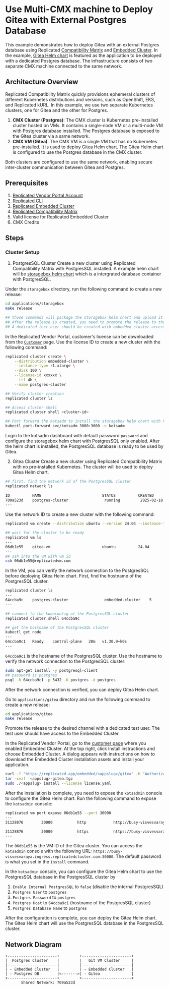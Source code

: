 # Use Multi-CMX machine to Deploy Gitea with External Postgres Database
This example demonstrates how to deploy Gitea with an external Postgres database using Replicated [Compatibility Matrix](https://docs.replicated.com/vendor/testing-about) and [Embedded Cluster](https://docs.replicated.com/vendor/embedded-overview). In the example, [Gitea Helm chart](https://gitea.com/gitea/helm-chart) is featured as the application to be deployed with a dedicated Postgres database. The infrastructure consists of two separate CMX machine connected to the same network.

## Architecture Overview
Replicated Compatibility Matrix quickly provisions ephemeral clusters of different Kubernetes distributions and versions, such as OpenShift, EKS, and Replicated kURL. In this example, we use two separate Kubernetes clusters, one for Gitea and the other for Postgres.
1. **CMX Cluster (Postgres)**: The CMX cluster is Kubernetes pre-installed cluster hosted on VMs. It contains a single-node VM or a multi-node VM with Postgres database installed. The Postgres database is exposed to the Gitea cluster via a same network.
2. **CMX VM (Gitea)**: The CMX VM is a single VM that has no Kubernetes pre-installed. It is used to deploy Gitea Helm chart. The Gitea Helm chart is configured to use the Postgres database in the CMX cluster.

Both clusters are configured to use the same network, enabling secure inter-cluster communication between Gitea and Postgres.

## Prerequisites
1. [Replicated Vendor Portal Account](https://vendor.replicated.com/signup)
2. [Replicated CLI](https://docs.replicated.com/reference/replicated-cli-installing)
3. [Replicated Embedded Cluster](https://docs.replicated.com/vendor/embedded-overview)
4. [Replicated Compatibility Matrix](https://docs.replicated.com/vendor/testing-about)
5. Valid license for Replicated Embedded Cluster
6. CMX Credits


## Steps
### Cluster Setup
1. PostgresSQL Cluster
Create a new cluster using Replicated Compatibility Matrix with PostgresSQL installed. A example helm chart will be [storagebox helm chart](/applications/storagebox/README.md) which is a intergrated database container with PostgresSQL.

Under the `storagebox` directory, run the following command to create a new release:
```bash
cd applications/storagebox
make release

## those commands will package the storagebox helm chart and upload it to the replicated vendor portal with a new release
## After the release is created, you need to promote the release to the desired channel
## A dedicated test user should be created with embedded cluster access to test the release
```

In the Replicated Vendor Portal, customer's license can be downloaded from the [`Customer`](https://docs.replicated.com/vendor/licenses-download) page. Use the license ID to create a new cluster with the following command:

```bash
replicated cluster create \
    --distribution embedded-cluster \
    --instance-type r1.xlarge \
    --disk 100 \
    --license-id xxxxxx \
    --ttl 4h \
    --name postgres-cluster

## Verify cluster creation
replicated cluster ls

## Access cluster shell
replicated cluster shell <cluster-id>

## Port forward the kotsadm to install the storagebox helm chart with PostgresSQL enabled
kubectl port-forward svc/kotsadm 3000:3000 -n kotsadm
```

Login to the kotsadm dashboard with default password `password` and configure the storagebox helm chart with PostgresSQL only enabled. After the helm chart is installed, the PostgresSQL database is ready to be used by Gitea.

2. Gitea Cluster
Create a new cluster using Replicated Compatibility Matrix with no pre-installed Kubernetes. The cluster will be used to deploy Gitea Helm chart.

```bash
## first, find the network id of the PostgresSQL cluster
replicated network ls
---
ID          NAME                           STATUS          CREATED                           EXPIRES                           OUTBOUND
709a523d    postgres-cluster                running         2025-02-18 17:06              2025-02-18 21:12              -    
---
```

Use the network ID to create a new cluster with the following command:
```bash
replicated vm create --distribution ubuntu --version 24.04 --instance-type r1.xlarge --disk 100 --name gitea-vm --network 709a523d

## wait for the cluster to be ready
replicated vm ls
---
06db1e55    gitea-vm                       ubuntu          24.04         running         2025-02-18 17:29              2025-02-18 18:30        
---
## ssh into the VM with vm id
ssh 06db1e55@replicatedvm.com
```

In the VM, you can verify the network connection to the PostgresSQL before deploying Gitea Helm chart.
First, find the hostname of the PostgresSQL cluster.
```bash
replicated cluster ls
---
64ccba9c    postgres-cluster                embedded-cluster    5             running         2025-02-18 17:06              2025-02-18 21:12  
---

## connect to the kubeconfig of the PostgresSQL cluster
replicated cluster shell 64ccba9c

## get the hostname of the PostgresSQL cluster
kubectl get node
---
64ccba9c1   Ready    control-plane   28m   v1.30.9+k0s
---
```

`64ccba9c1` is the hostname of the PostgresSQL cluster. Use the hostname to verify the network connection to the PostgresSQL cluster:

```bash
sudo apt-get install -y postgresql-client
## password is postgres
psql -h 64ccba9c1 -p 5432 -U postgres -d postgres
```

After the network connection is verified, you can deploy Gitea Helm chart.

Go to `applications/gitea` directory and run the following command to create a new release:
```bash
cd applications/gitea
make release
```

Promote the release to the desired channel with a dedicated test user. The test user should have access to the Embedded Cluster.

In the Replicated Vendor Portal, go to the [customer page](https://docs.replicated.com/vendor/embedded-using) where you enabled Embedded Cluster. At the top right, click Install instructions and choose Embedded Cluster. A dialog appears with instructions on how to download the Embedded Cluster installation assets and install your application.

```bash
curl -f "https://replicated.app/embedded/<appslug>/gitea" -H "Authorization: xxxxxxxxx" -o <appslug>-gitea.tgz
tar -xvzf  <appslug>-gitea.tgz
sudo ./<appslug> install --license license.yaml
```

After the installation is complete, you need to expose the `kotsadmin` console to configure the Gitea Helm chart. Run the following command to expose the `kotsadmin` console:
```bash
replicated vm port expose 06db1e55 --port 30000
---
31128876        30000           http            http://busy-visvesvaraya.ingress.replicatedcluster.com    false           ready  

31128876        30000           https           https://busy-visvesvaraya.ingress.replicatedcluster.com    false           ready  
---

```

The `06db1e55` is the VM ID of the Gitea cluster. You can access the `kotsadmin` console with the following URL: `https://busy-visvesvaraya.ingress.replicatedcluster.com:30000`. The default password is what you set in the `install` command.

In the `kotsadmin` console, you can configure the Gitea Helm chart to use the PostgresSQL database in the PostgresSQL cluster by
1. `Enable Internal PostgresSQL` to `false` (disable the internal PostgresSQL)
2. `Postgres User` to `postgres`
3. `Postgres Password` to `postgres`
4. `Postgres Host` to `64ccba9c1` (hostname of the PostgresSQL cluster)
5. `Postgres Database Name` to `postgres`


After the configuration is complete, you can deploy the Gitea Helm chart. The Gitea Helm chart will use the PostgresSQL database in the PostgresSQL cluster.

## Network Diagram
```
+----------------------+         +----------------------+
|  Postgres Cluster    |         |   Git VM Cluster     |
|----------------------|         |----------------------|
| - Embedded Cluster   |         | - Embedded Cluster   |
| - Postgres DB        |<------->| - Gitea              |
+----------------------+         +----------------------+
       Shared Network: 709a523d
```
